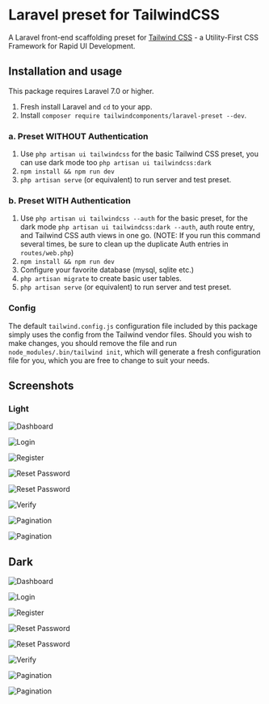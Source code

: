# Laravel preset for TailwindCSS

A Laravel front-end scaffolding preset for [Tailwind CSS](https://tailwindcss.com) - a Utility-First CSS Framework for Rapid UI Development.

## Installation and usage
This package requires Laravel 7.0 or higher.

1. Fresh install Laravel and `cd` to your app.
2. Install `composer require tailwindcomponents/laravel-preset --dev`.

### a. Preset WITHOUT Authentication

1. Use `php artisan ui tailwindcss` for the basic Tailwind CSS preset, you can use dark mode too `php artisan ui tailwindcss:dark` 
2. `npm install && npm run dev`
3. `php artisan serve` (or equivalent) to run server and test preset.

### b. Preset WITH Authentication

1. Use `php artisan ui tailwindcss --auth` for the basic preset, for the dark mode `php artisan ui tailwindcss:dark --auth`, auth route entry, and Tailwind CSS auth views in one go. (NOTE: If you run this command several times, be sure to clean up the duplicate Auth entries in `routes/web.php`)
4. `npm install && npm run dev`
5. Configure your favorite database (mysql, sqlite etc.)
6. `php artisan migrate` to create basic user tables.
7. `php artisan serve` (or equivalent) to run server and test preset.

### Config

The default `tailwind.config.js` configuration file included by this package simply uses the config from the Tailwind vendor files. Should you wish to make changes, you should remove the file and run `node_modules/.bin/tailwind init`, which will generate a fresh configuration file for you, which you are free to change to suit your needs.

## Screenshots

### Light

![Dashboard](/screenshots/dashboard.png)

![Login](/screenshots/login.png)

![Register](/screenshots/register.png)

![Reset Password](/screenshots/reset-password-email.png)

![Reset Password](/screenshots/reset-password.png)

![Verify](/screenshots/verify.png)

![Pagination](/screenshots/pagination.png)

![Pagination](/screenshots/pagination-simple.png)

## Dark

![Dashboard](/screenshots/dashboard-dark.png)

![Login](/screenshots/login-dark.png)

![Register](/screenshots/register-dark.png)

![Reset Password](/screenshots/reset-password-email-dark.png)

![Reset Password](/screenshots/reset-password-dark.png)

![Verify](/screenshots/verify-dark.png)

![Pagination](/screenshots/pagination-dark.png)

![Pagination](/screenshots/pagination-simple-dark.png)